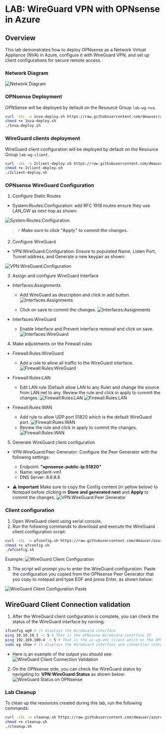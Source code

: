 
# LAB: WireGuard VPN with OPNsense in Azure

## Overview

This lab demonstrates how to deploy OPNsense as a Network Virtual Appliance (NVA) in Azure, configure it with WireGuard VPN, and set up client configurations for secure remote access.

### Network Diagram

![Network Diagram](./diagram.png)

### OPNsense Deployment

OPNSense will be deployed by default on the Resource Group `lab-wg-nva`.

```bash
curl -sSL -o 1nva-deploy.sh https://raw.githubusercontent.com/dmauser/azure-opnsense-labs/main/wireguard/1nva-deploy.sh
chmod +x 1nva-deploy.sh
./1nva-deploy.sh
```

### WireGuard clients deployment

WireGuard client configuration will be deployed by default on the Resource Group `lab-wg-client`.

```bash
curl -sSL -o 2client-deploy.sh https://raw.githubusercontent.com/dmauser/azure-opnsense-labs/main/wireguard/2client-deploy.sh
chmod +x 2client-deploy.sh
./2client-deploy.sh
```

### OPNsense WireGuard Configuration

1. Configure Static Routes

- System:Routes:Configuration: add RFC 1918 routes ensure they use LAN_GW as next hop as shown:

![System:Routes:Configuration](./media/system-routes-configuration.png)

> ⚡ **Make sure to click "Apply" to commit the changes.**

2. Configure WireGuard

- VPN:WireGuard:Configuration: Ensure to populated Name, Listen Port, Tunnel address, and Generate a new keypair as shown:

![VPN:WireGuard:Configuration](./media/vpn-wireguard-configuration.png)

3. Assign and configure WireGuard Interface

- Interfaces:Assignments

    - Add WireGuard as description and click in add button.
![Interfaces:Assignments](./media/interfaces-assignments.png)

    - Click on save to commit the changes.
![Interfaces:Assignments](./media/interfaces-assignments2.png)

- Interfaces:WireGuard

    - Enable Interface and Prevent interface removal and click on save.
![Interfaces:WireGuard](./media/interfaces-wireguard.png)

4. Make adjustments on the Firewall rules

- Firewall:Rules:WireGuard

    - Add a rule to allow all traffic to the WireGuard interface.
![Firewall:Rules:WireGuard](./media/firewall-rules-wireguard.png)

- Firewall:Rules:LAN

    - Edit LAN rule (Default allow LAN to any Rule) and change the source from LAN net to any. Review the rule and click in apply to commit the changes.
![Firewall:Rules:LAN](./media/firewall-rules-lan.png)
![Firewall:Rules:LAN](./media/firewall-rules-lan2.png)

- Firewall:Rules:WAN

    - Add rule to allow UDP port 51820 which is the default WireGuard port.
![Firewall:Rules:WAN](./media/firewall-rules-wan.png)
    - Review the rule and click in apply to commit the changes.
![Firewall:Rules:WAN](./media/firewall-rules-wan2.png)

5. Generate WireGuard client configuration

- VPN:WireGuard:Peer Generator: Configure the Peer Generator with the following settings:
  - Endpoint: **"opnsense-public-ip:51820"**
  - Name: wgclient-vm1
  - DNS Server: 8.8.8.8

- **⚠️ Important** Make sure to copy the Config content (in yellow below) to Notepad before clicking in **Store and generated next** and **Apply** to commit the changes.
![VPN:WireGuard:Peer Generator](./media/vpn-wireguard-peer-generator.png)

### Client configuration

1. Open WireGuard client using serial console.
2. Run the following commands to download and execute the WireGuard client configuration script:

```bash
curl -sSL -o wfconfig.sh https://raw.githubusercontent.com/dmauser/azure-opnsense-labs/main/wireguard/script/wfconfig.sh
chmod +x wfconfig.sh
./wfconfig.sh
```

Example:
![WireGuard Client Configuration](./media/wg-client-config1.png)

3. The script will prompt you to enter the WireGuard configuration. Paste the configuration you copied from the OPNsense Peer Generator that you copy to notepad and type EOF and press Enter, as shown below:

![WireGuard Client Configuration Paste](./media/wg-client-config2.png)

## WireGuard Client Connection validation

1. After the WireGuard client configuration is complete, you can check the status of the WireGuard interface by running:

```bash
ifconfig wg0 # it displays the WireGuard interface
ping 10.10.10.1 -c 5 # That is the OPNsense WireGuard interface IP
ping 192.169.100.4 -c 5 # That is the az-wg-vm1 client which on the OPNSense side.
sudo wg show # It displays the WireGuard interface and connection status
```

- Here is an example of the output you should see:
![WireGuard Client Connection Validation](./media/wg-client-validation.png)

2. On the OPNsense side, you can check the WireGuard status by navigating to: **VPN:WireGuard:Status** as shown below:
![WireGuard Status on OPNsense](./media/vpn-wireguard-status.png)

### Lab Cleanup

To clean up the resources created during this lab, run the following commands:

```bash
curl -sSL -o cleanup.sh https://raw.githubusercontent.com/dmauser/azure-opnsense-labs/main/wireguard/3cleanup.sh
chmod +x cleanup.sh
./cleanup.sh
```